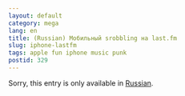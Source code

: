 ```yaml
---
layout: default
category: mega
lang: en
title: (Russian) Мобильный srobbling на last.fm
slug: iphone-lastfm
tags: apple fun iphone music punk 
postid: 329
---
```

<p>Sorry, this entry is only available in <a href="http://mega.genn.org/export/getposts.php">Russian</a>.</p>